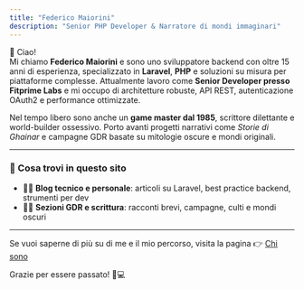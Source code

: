 ```yaml
---
title: "Federico Maiorini"
description: "Senior PHP Developer & Narratore di mondi immaginari"
---
```


👋 Ciao!  
Mi chiamo **Federico Maiorini** e sono uno sviluppatore backend con oltre 15 anni di esperienza, specializzato in **Laravel**, **PHP** e soluzioni su misura per piattaforme complesse. Attualmente lavoro come **Senior Developer presso Fitprime Labs** e mi occupo di architetture robuste, API REST, autenticazione OAuth2 e performance ottimizzate.

Nel tempo libero sono anche un **game master dal 1985**, scrittore dilettante e world-builder ossessivo. Porto avanti progetti narrativi come *Storie di Ghainar* e campagne GDR basate su mitologie oscure e mondi originali.

---

### 🚀 Cosa trovi in questo sito

- 🧑‍💻 **Blog tecnico e personale**: articoli su Laravel, best practice backend, strumenti per dev  
- 🧙‍♂️ **Sezioni GDR e scrittura**: racconti brevi, campagne, culti e mondi oscuri

---

Se vuoi saperne di più su di me e il mio percorso, visita la pagina 👉 [Chi sono](chi-sono)

Grazie per essere passato! 🎲💻
